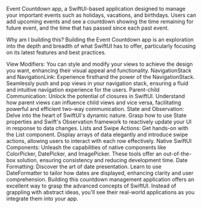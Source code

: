 Event Countdown app, a SwiftUI-based application designed to manage your important events such as holidays, vacations, and birthdays. Users can add upcoming events and see a countdown showing the time remaining for future event, and the time that has passed since each past event.

Why am I building this?
Building the Event Countdown app is an exploration into the depth and breadth of what SwiftUI has to offer, particularly focusing on its latest features and best practices.

View Modifiers: You can style and modify your views to achieve the design you want, enhancing their visual appeal and functionality.
NavigationStack and NavigationLink: Experience firsthand the power of the NavigationStack. Seamlessly push and pop views in your navigation stack, ensuring a fluid and intuitive navigation experience for the users.
Parent-child Communication: Unlock the potential of closures in SwiftUI. Understand how parent views can influence child views and vice versa, facilitating powerful and efficient two-way communication.
State and Observation: Delve into the heart of SwiftUI's dynamic nature. Grasp how to use State properties and Swift's Observation framework to reactively update your UI in response to data changes.
Lists and Swipe Actions: Get hands-on with the List component. Display arrays of data elegantly and introduce swipe actions, allowing users to interact with each row effectively.
Native SwiftUI Components: Unleash the capabilities of native components like ColorPicker, DatePicker, and ImagePicker. These tools offer an out-of-the-box solution, ensuring consistency and reducing development time.
Date Formatting: Discover the art of date presentation. Learn to use DateFormatter to tailor how dates are displayed, enhancing clarity and user comprehension.
Building this countdown management application offers an excellent way to grasp the advanced concepts of SwiftUI. Instead of grappling with abstract ideas, you'll see their real-world applications as you integrate them into your app.
